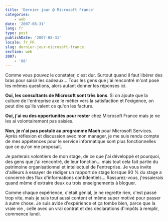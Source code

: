 ```yaml
---
title: 'Dernier jour @ Microsoft France'
categories:
    - web
date: '2007-08-31'
lang: fr
type: post
publishDate: '2007-08-31'
locale: fr_FR
slug: dernier-jour-microsoft-france
section: web
2007:
    - '08'
---
```


Comme vous pouvez le constater, c'est dur. Surtout quand il faut libérer des bras pour saisir les cadeaux… Tous les gens que j'ai rencontré m'ont posé les mêmes questions, alors autant donner les réponses ici.

<!--more-->

**Oui, les consultants de Microsoft sont très bons**. Si on ajoute que la culture de l'entreprise axe le métier vers la satisfaction et l'exigence, on peut dire qu'ils valent ce qu'on les facture.

**Oui, j'ai eu des opportunités pour rester** chez Microsoft France mais je ne les ai volontairement pas saisies.

**Non, je n'ai pas postulé au programme Mach** pour Microsoft Services. Après réflexion et discussion avec mon manager, je me suis rendu compte de mes appétences pour le service informatique sont plus fonctionnelles que ce qu'on me proposait.

Je parlerais volontiers de mon stage, de ce que j'ai développé et pourquoi, des gens que j'ai rencontré, de leur fonction… mais tout cela fait partie du patrimoine organisationnel et intellectuel de l'entreprise. Je vous invite d'ailleurs à essayer de rédiger un rapport de stage lorsque 90 % du stage a concerné des flux d'informations confidentiels… Rassurez-vous, j'essaierais quand même d'extraire deux ou trois enseignements à bloguer.

Comme chaque expérience, c'était génial, je ne regrette rien, c'est passé trop vite, mais je suis tout aussi content et même super motivé pour passer à autre chose. Je suis avide d'expérience et ça tombe bien, parce que la vraie vie , celle avec un vrai contrat et des déclarations d'impôts à remplir, commence lundi.